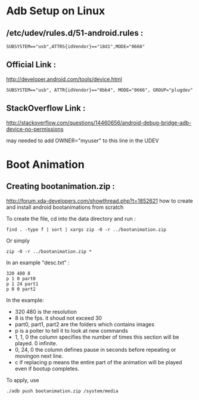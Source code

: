 
# Adb Setup on Linux


## /etc/udev/rules.d/51-android.rules :

    SUBSYSTEM=="usb",ATTRS{idVendor}=="18d1",MODE="0666"


## Official Link :

http://developer.android.com/tools/device.html 


    SUBSYSTEM=="usb", ATTR{idVendor}=="0bb4", MODE="0666", GROUP="plugdev"


## StackOverflow Link :

http://stackoverflow.com/questions/14460656/android-debug-bridge-adb-device-no-permissions

may needed to add OWNER="myuser" to this line in the UDEV


# Boot Animation 


## Creating bootanimation.zip : 

http://forum.xda-developers.com/showthread.php?t=1852621 how to create and install 
android bootanimations from scratch

To create the file, cd into the data directory and run :

    find . -type f | sort | xargs zip -0 -r ../bootanimation.zip

Or simply 

    zip -0 -r ../bootanimation.zip *

In an example "desc.txt" :

    320 480 8
    p 1 0 part0
    p 1 24 part1
    p 0 0 part2

In the example: 

* 320 480  is the resolution
* 8  is the fps. it shoud not exceed 30
* part0, part1, part2  are the folders which contains images
* p  is a poiter to tell it to look at new commands
* 1, 1, 0  the column specifies the number of times this section will be played. 0 infinite. 
* 0, 24, 0  the column defines pause in seconds before repeating or movingon next line. 
* c  if replacing p means the entire part of the animation will be played even if bootup completes.

To apply, use 

    ./adb push bootanimation.zip /system/media



